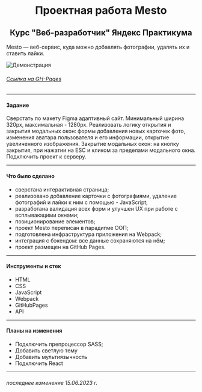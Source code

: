<h1 align="center">Проектная работа Mesto</h1>
<h2 align="center">Курс "Веб-разработчик" Яндекс Практикума</h2>
Mesto — веб-сервис, куда можно добавлять фотографии, удалять их и ставить лайки.

![Демонстрация](./src/images/demo-readme.gif)

###### [Ссылка на GH-Pages](https://shrodinger-54rus.github.io/mesto/)

---

#### Задание

Сверстать по макету Figma адаптивный сайт. Минимальный ширина 320px, максимальная - 1280px.
Реализовать логику открытия и закрытия модальных окон: формы добавления новых карточек фото, изменения аватара пользователя и его информации, открытие увеличенного изображения. Закрытие модальных окон: на кнопку закрытия, при нажатии на ESC и кликом за пределами модального окна.
Подключить проект к серверу.

---

#### Что было сделано

- сверстана интерактивная страница;
- реализовано добавление карточки с фотографиями, удаление фотографий и лайки к ним с помощью - JavaScript;
- разработана валидация всех форм и улучшен UX при работе с всплывающими окнами;
- позиционирование элементов;
- проект Mesto переписан в парадигме ООП;
- подготовлена инфраструктура приложения на Webpack;
- интеграция с бэкендом: все данные сохраняются на нём;
- проект размещен на GitHub Pages.

---

#### Инструменты и стек

- HTML
- CSS
- JavaScript
- Webpack
- GitHubPages
- API

---

#### Планы на изменения

- Подключить препроцессор SASS;
- Добавить светлую тему
- Добавить мультиязычность
- Подключить React

---

###### последнее изменение 15.06.2023 г.
